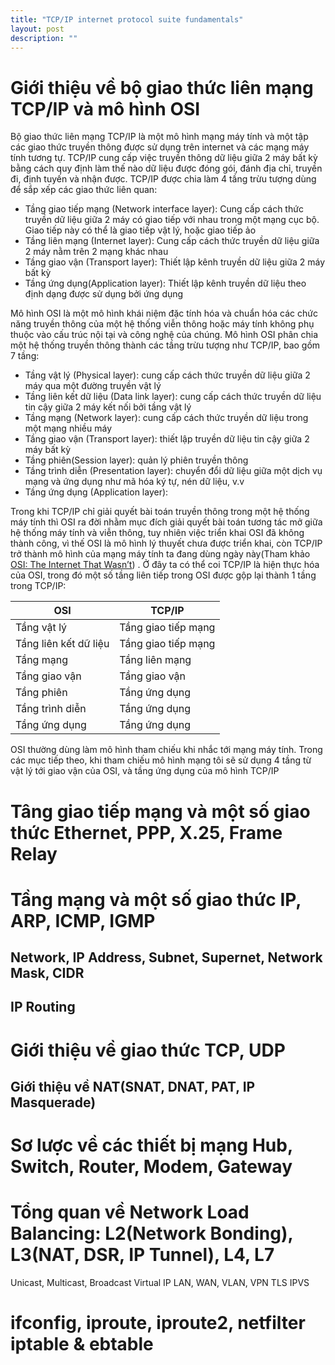 ```yaml
---
title: "TCP/IP internet protocol suite fundamentals"
layout: post
description: ""
---
```


# Giới thiệu về bộ giao thức liên mạng TCP/IP và mô hình OSI

Bộ giao thức liên mạng TCP/IP là một mô hình mạng máy tính và một tập các giao thức truyền thông được sử dụng trên internet và các mạng máy tính tương tự. TCP/IP cung cấp việc truyền thông dữ liệu giữa 2 máy bất kỳ bằng cách quy định làm thế nào dữ liệu được đóng gói, đánh địa chỉ, truyền đi, định tuyến và nhận được. TCP/IP được chia làm 4 tầng trừu tượng dùng để sắp xếp các giao thức liên quan:

* Tầng giao tiếp mạng (Network interface layer): Cung cấp cách thức truyền dữ liệu giữa 2 máy có giao tiếp với nhau trong một mạng cục bộ. Giao tiếp này có thể là giao tiếp vật lý, hoặc giao tiếp ảo
* Tầng liên mạng (Internet layer): Cung cấp cách thức truyền dữ liệu giữa 2 máy nằm trên 2 mạng khác nhau
* Tầng giao vận (Transport layer): Thiết lập kênh truyền dữ liệu giữa 2 máy bất kỳ
* Tầng ứng dụng(Application layer): Thiết lập kênh truyền dữ liệu theo định dạng được sử dụng bởi ứng dụng

Mô hình OSI là một mô hình khái niệm đặc tính hóa và chuẩn hóa các chức năng truyền thông của một hệ thống viễn thông hoặc máy tính không phụ thuộc vào cấu trúc nội tại và công nghệ của chúng. Mô hình OSI phân chia một hệ thống truyền thông thành các tầng trừu tượng như TCP/IP, bao gồm 7 tầng:

* Tầng vật lý (Physical layer): cung cấp cách thức truyền dữ liệu giữa 2 máy qua một đường truyền vật lý
* Tầng liên kết dữ liệu (Data link layer): cung cấp cách thức truyền dữ liệu tin cậy giữa 2 máy kết nối bởi tầng vật lý
* Tầng mạng (Network layer): cung cấp cách thức truyền dữ liệu trong một mạng nhiều máy
* Tầng giao vận (Transport layer): thiết lập truyền dữ liệu tin cậy giữa 2 máy bất kỳ
* Tầng phiên(Session layer): quản lý phiên truyền thông
* Tầng trình diễn (Presentation layer): chuyển đổi dữ liệu giữa một dịch vụ mạng và ứng dụng như mã hóa ký tự, nén dữ liệu, v.v
* Tầng ứng dụng (Application layer):

Trong khi TCP/IP chỉ giải quyết bài toán truyền thông trong một hệ thống máy tính thì OSI ra đời nhằm mục đích giải quyết bài toán tương tác mở giữa hệ thống máy tính và viễn thông, tuy nhiên việc triển khai OSI đã không thành công, vì thế OSI là mô hình lý thuyết chưa được triển khai, còn TCP/IP trở thành mô hình của mạng máy tính ta đang dùng ngày này(Tham khảo [OSI: The Internet That Wasn’t](http://spectrum.ieee.org/computing/networks/osi-the-internet-that-wasnt)) . Ở đây ta có thể coi TCP/IP là hiện thực hóa của OSI, trong đó một số tầng liên tiếp trong OSI được gộp lại thành 1 tầng trong TCP/IP:

| OSI                   | TCP/IP              |
| --------------------- | ------------------- |
| Tầng vật lý           | Tầng giao tiếp mạng |
| Tầng liên kết dữ liệu | Tầng giao tiếp mạng |
| Tầng mạng             | Tầng liên mạng      |
| Tầng giao vận         | Tầng giao vận       |
| Tầng phiên            | Tầng ứng dụng       |
| Tầng trình diễn       | Tầng ứng dụng       |
| Tầng ứng dụng         | Tầng ứng dụng       |

OSI thường dùng làm mô hình tham chiếu khi nhắc tới mạng máy tính. Trong các mục tiếp theo, khi tham chiếu mô hình mạng tôi sẽ sử dụng 4 tầng từ vật lý tới giao vận của OSI, và tầng ứng dụng của mô hình TCP/IP

# Tâng giao tiếp mạng và một số giao thức Ethernet, PPP, X.25, Frame Relay

# Tầng mạng và một số giao thức IP, ARP, ICMP, IGMP

## Network, IP Address, Subnet, Supernet, Network Mask, CIDR

## IP Routing

# Giới thiệu về giao thức TCP, UDP

## Giới thiệu về NAT(SNAT, DNAT, PAT, IP Masquerade)

# Sơ lược về các thiết bị mạng Hub, Switch, Router, Modem, Gateway

# Tổng quan về Network Load Balancing: L2(Network Bonding), L3(NAT, DSR, IP Tunnel), L4, L7

Unicast, Multicast, Broadcast
Virtual IP
LAN, WAN, VLAN, VPN
TLS
IPVS

# ifconfig, iproute, iproute2, netfilter iptable & ebtable